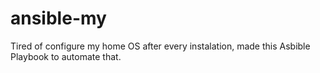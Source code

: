 # ansible-my
Tired of configure my home OS after every instalation, made this Asbible Playbook to automate that.
